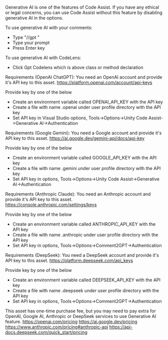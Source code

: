 Generative AI is one of the features of Code Assist. If you have any ethical or legal concerns, you can use Code Assist without this feature by disabling generative AI in the options.

To use generative AI with your comments:
* Type "//gpt "
* Type your prompt
* Press Enter key

To use generative AI with CodeLens:
* Click Gpt Codelens which is above class or method declaration

Requirements (OpenAI ChatGPT): You need an OpenAI account and provide it's API key to this asset.
https://platform.openai.com/account/api-keys

Provide key by one of the below
* Create an environment variable called OPENAI_API_KEY with the API key
* Create a file with name .openai under user profile directory with the API key
* Set API key in Visual Studio options, Tools->Options->Unity Code Assist->Generative AI->Authentication

Requirements (Google Gemini): You need a Google account and provide it's API key to this asset.
https://ai.google.dev/gemini-api/docs/api-key

Provide key by one of the below
* Create an environment variable called GOOGLE_API_KEY with the API key
* Create a file with name .gemini under user profile directory with the API key
* Set API key in options, Tools->Options->Unity Code Assist->Generative AI->Authentication

Requirements (Anthropic Claude): You need an Anthropic account and provide it's API key to this asset.
https://console.anthropic.com/settings/keys

Provide key by one of the below
* Create an environment variable called ANTHROPIC_API_KEY with the API key
* Create a file with name .anthropic under user profile directory with the API key
* Set API key in options, Tools->Options->Comment2GPT->Authentication

Requirements (DeepSeek): You need a DeepSeek account and provide it's API key to this asset.
https://platform.deepseek.com/api_keys

Provide key by one of the below
* Create an environment variable called DEEPSEEK_API_KEY with the API key
* Create a file with name .deepseek under user profile directory with the API key
* Set API key in options, Tools->Options->Comment2GPT->Authentication

This asset has one-time purchase fee, but you may need to pay extra for OpenAI, Google AI, Anthropic or DeepSeek services to use Generative AI feature.
https://openai.com/pricing
https://ai.google.dev/pricing
https://www.anthropic.com/pricing#anthropic-api
https://api-docs.deepseek.com/quick_start/pricing